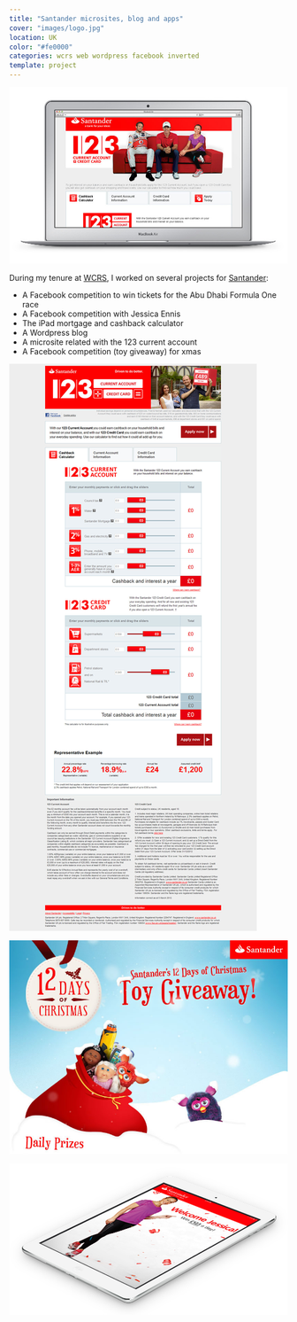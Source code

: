 ```yaml
---
title: "Santander microsites, blog and apps"
cover: "images/logo.jpg"
location: UK
color: "#fe0000"
categories: wcrs web wordpress facebook inverted
template: project
---
```


![](./images/1.jpg)

During my tenure at [WCRS](http://www.wcrs.com), I worked on several projects for [Santander](https://www.santander.co.uk):

* A Facebook competition to win tickets for the Abu Dhabi Formula One race
* A Facebook competition with Jessica Ennis
* The iPad mortgage and cashback calculator
* A Wordpress blog
* A microsite related with the 123 current account
* A Facebook competition (toy giveaway) for xmas

![](./images/3.jpg)

![](./images/2.jpg)

![](./images/4.jpg)
